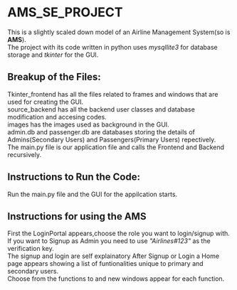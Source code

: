 # AMS_SE_PROJECT
This is a slightly scaled down model of an Airline Management System(so is **AMS**).\
The project with its code written in python uses *mysqllite3* for database storage and *tkinter* for the GUI.
## Breakup of the Files:
Tkinter_frontend has all the files related to frames and windows that are used for creating the GUI.\
source_backend has all the backend user classes and database modification and accesing codes.\
images has the images used as background in the GUI.\
admin.db and passenger.db are databases storing the details of Admins(Secondary Users) and Passengers(Primary Users) repectively.\
The main.py file is our application file and calls the Frontend and Backend recursively.
## Instructions to Run the Code:
Run the main.py file and the GUI for the appilcation starts.
## Instructions for using the AMS
First the LoginPortal appears,choose the role you want to login/signup with.\
If you want to Signup as Admin you need to use *"Airlines#123"* as the verification key.\
The signup and login are self explainatory
After Signup or Login a Home page appears showing a list of funtionalities unique to primary and secondary users.\
Choose from the functions to and new windows appear for each function.
